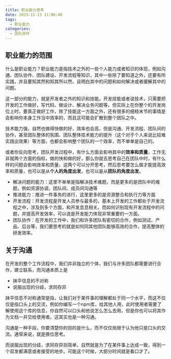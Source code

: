 ```yaml
---
title: 职业能力思考
date: 2023-12-13 11:06:40
tags:
  - 职业能力
categories:
  - 团队协作
---
```


## 职业能力的范围

什么是职业能力？职业能力是指技术之外的一些个人能力或者知识的体现，例如沟通、团队协作、团队建设、开发流程等知识，其中一些除了要知道之外，还要有所实践，并且要知其然和知其所以然，且明白其中的问题和如何解决或者缓解其中的问题。

这一部分的能力，就是开发者之外的知识和技能。开发技能或者说技术，只需要把开发的工作做好，写代码、做设计、解决业务问题等。但实际上在你整个的开发岗位上时，要真正做好工作，除了技能这一方面之外，还有很多的细枝末节的事情是会影响你本身工作当中效率的，而且这可能会扩散到整个团队之中。

技术能力强，自然也做得快做的好，效率也会高，但是沟通、开发流程、团队间的协作，甚至团队整体的氛围、团队整体技术能力的提升（这个对于个人来说比较难实践出效果）等方面，也都会影响整个团队的一个效率，而不单单是自己的。

或者你反向思考，团队开发过程中，有什么方面会影响其中的**效率和质量**，工作无非就两个方面的指标，做的快和做的好，那么你就去思考自己在团队中时，有什么样的问题会影响效率和质量，这两个可以分开思考，然后思考要怎么做才能提高效率和质量，也可以是从**个人的角度出发**，也可以是从**团队的角度出发**。

- 解决问题的能力：这里不单单是指解决技术难题，而是更多的是团队中的难题，例如资源协调，团队间、成员间沟通等
- 推进能力：推进一件事务的进行，这里更多的是资源整合和执行力等方面
- 开发流程：开发流程是开发人员参与最多的，基本上开发的工作都处于开发流程之中，涉及到多个方面，和开发息息相关。而如何识别现有开发流程中的问题，并提高开发效率，可以说是开发能力体现非常重要的一方面。
- 团队协作：在开发的工作中，我们和许多团队有密切的合作，例如测试、产品、后台等，我们要思考的就是如何同其他团队能够高效的合作，提高整体的研发效率。

## 关于沟通

在开发的整个工作流程中，我们并非独立的个体，我们与许多团队都需要进行合作，建立联系，而沟通本质上是

- 抹平信息的不对称
- 说服出现的分歧，求同存异

抹平信息不对称通常是指，让我们对于某件事的理解都处于同一个水平，而这不仅仅是指口头上的交流，例如你编写一个npm库，给其他人用，此时使用者需要了解使用这个库的信息，你自然可以口头和他说怎么怎么去用，但是你也可以将其作为文档一并交给使用者。这其实也是一种沟通。

沟通是一种手段，你要清楚你的目的是什么，而不仅仅局限于认为他只是口头的交流。通常来说，就是换位思考。

而说服出现的分歧，求同存异则简单，自然就是为了在某件事上达成一致，得到一个双发都满意或者接受的地步。可能这个时候，大部分时间就是看口才了。